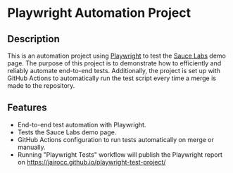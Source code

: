 # Playwright Automation Project

## Description

This is an automation project using [Playwright](https://playwright.dev/) to test the [Sauce Labs](https://www.saucedemo.com/) demo page. The purpose of this project is to demonstrate how to efficiently and reliably automate end-to-end tests. Additionally, the project is set up with GitHub Actions to automatically run the test script every time a merge is made to the repository.

## Features

- End-to-end test automation with Playwright.
- Tests the Sauce Labs demo page.
- GitHub Actions configuration to run tests automatically on merge or manually.
- Running "Playwright Tests" workflow will publish the Playwright report on https://jairocc.github.io/playwright-test-project/ 
